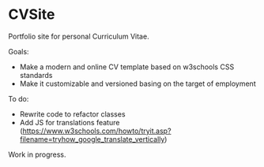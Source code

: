 # CVSite
Portfolio site for personal Curriculum Vitae. 

Goals:
- Make a modern and online CV template based on w3schools CSS standards
- Make it customizable and versioned basing on the target of employment

To do:
- Rewrite code to refactor classes
- Add JS for translations feature (https://www.w3schools.com/howto/tryit.asp?filename=tryhow_google_translate_vertically)

Work in progress.
